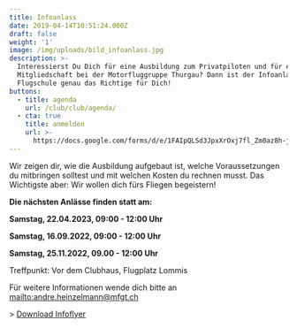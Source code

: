 ```yaml
---
title: Infoanlass
date: 2019-04-14T10:51:24.000Z
draft: false
weight: '1'
image: /img/uploads/bild_infoanlass.jpg
description: >-
  Interessierst Du Dich für eine Ausbildung zum Privatpiloten und für eine
  Mitgliedschaft bei der Motorfluggruppe Thurgau? Dann ist der Infoanlass der
  Flugschule genau das Richtige für Dich!
buttons:
  - title: agenda
    url: /club/club/agenda/
  - cta: true
    title: anmelden
    url: >-
      https://docs.google.com/forms/d/e/1FAIpQLSd3JpxXrOxj7fl_Zm0az8h-jQsAsB1TOEE2-HsOPYoi29qRUw/viewform
---
```

Wir zeigen dir, wie die Ausbildung aufgebaut ist, welche Voraussetzungen du mitbringen solltest und mit welchen Kosten du rechnen musst. Das Wichtigste aber: Wir wollen dich fürs Fliegen begeistern!

**Die nächsten Anlässe finden statt am:**

**Samstag, 22.04.2023, 09:00 - 12:00 Uhr**

**Samstag, 16.09.2022, 09:00 - 12:00 Uhr**

**Samstag, 25.11.2022, 09.00 - 12:00 Uhr**

Treffpunkt: Vor dem Clubhaus, Flugplatz Lommis

Für weitere Informationen wende dich bitte an <mailto:andre.heinzelmann@mfgt.ch>

\> [Download Infoflyer](https://drive.google.com/file/d/1RwglvjjOUAV5M3D_GRPVeid3bovrrRqZ/view?usp=sharing)
